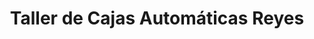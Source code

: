 ---
title: "Taller de Cajas Automáticas Reyes"
url: /bogota/taller-de-cajas-automaticas-reyes/
shop: Autowerkstatt
---